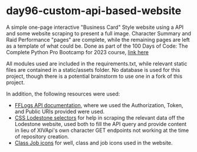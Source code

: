 # day96-custom-api-based-website

A simple one-page interactive "Business Card" Style website using a API and some website scraping to present a full image. Character Summary and Raid Performance "pages" are complete, while the remaining pages are left as a template of what could be.
Done as part of the 100 Days of Code: The Complete Python Pro Bootcamp for 2023 course, [link here]([https://www.udemy.com/course/100-days-of-code/learn/practice/1251204#overview](https://www.udemy.com/course/100-days-of-code/))

All modules used are included in the requirements.txt, while relevant static files are contained in a static/assets folder. No database is used for this project, though there is a potential brainstorm to use one in a fork of this project.

In addition, the following resources were used:
- [FFLogs API documentation](https://www.archon.gg/ffxiv/articles/help/api-documentation), where we used the Authorization, Token, and Public URIs provided were used.
- [CSS Lodestone selectors](https://github.com/xivapi/lodestone-css-selectors) for help in scraping the relevant data off the Lodestone website, used both to fill the API query and provide content in lieu of XIVApi's own character GET endpoints not working at the time of repository creation.
- [Class Job icons](https://github.com/xivapi/classjob-icons/tree/master/icons) for well, class and job icons used in the website.
